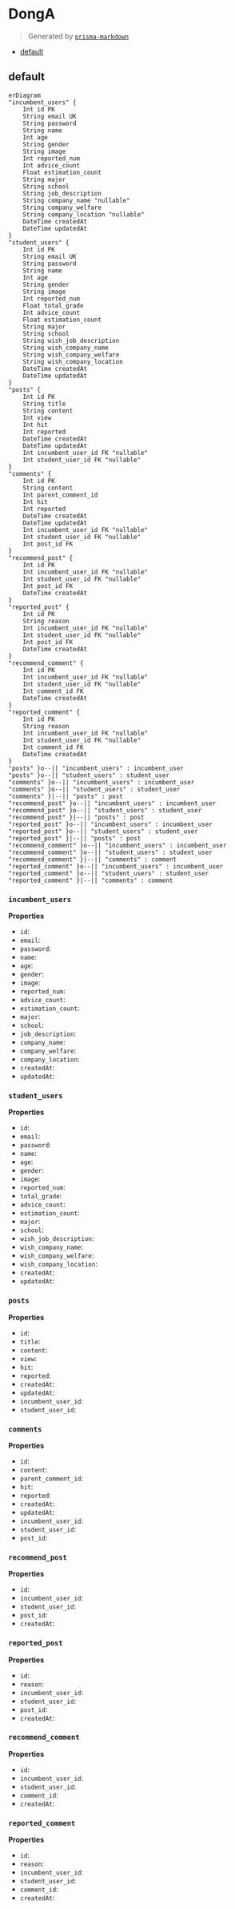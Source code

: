 # DongA
> Generated by [`prisma-markdown`](https://github.com/samchon/prisma-markdown)

- [default](#default)

## default
```mermaid
erDiagram
"incumbent_users" {
    Int id PK
    String email UK
    String password
    String name
    Int age
    String gender
    String image
    Int reported_num
    Int advice_count
    Float estimation_count
    String major
    String school
    String job_description
    String company_name "nullable"
    String company_welfare
    String company_location "nullable"
    DateTime createdAt
    DateTime updatedAt
}
"student_users" {
    Int id PK
    String email UK
    String password
    String name
    Int age
    String gender
    String image
    Int reported_num
    Float total_grade
    Int advice_count
    Float estimation_count
    String major
    String school
    String wish_job_description
    String wish_company_name
    String wish_company_welfare
    String wish_company_location
    DateTime createdAt
    DateTime updatedAt
}
"posts" {
    Int id PK
    String title
    String content
    Int view
    Int hit
    Int reported
    DateTime createdAt
    DateTime updatedAt
    Int incumbent_user_id FK "nullable"
    Int student_user_id FK "nullable"
}
"comments" {
    Int id PK
    String content
    Int parent_comment_id
    Int hit
    Int reported
    DateTime createdAt
    DateTime updatedAt
    Int incumbent_user_id FK "nullable"
    Int student_user_id FK "nullable"
    Int post_id FK
}
"recommend_post" {
    Int id PK
    Int incumbent_user_id FK "nullable"
    Int student_user_id FK "nullable"
    Int post_id FK
    DateTime createdAt
}
"reported_post" {
    Int id PK
    String reason
    Int incumbent_user_id FK "nullable"
    Int student_user_id FK "nullable"
    Int post_id FK
    DateTime createdAt
}
"recommend_comment" {
    Int id PK
    Int incumbent_user_id FK "nullable"
    Int student_user_id FK "nullable"
    Int comment_id FK
    DateTime createdAt
}
"reported_comment" {
    Int id PK
    String reason
    Int incumbent_user_id FK "nullable"
    Int student_user_id FK "nullable"
    Int comment_id FK
    DateTime createdAt
}
"posts" }o--|| "incumbent_users" : incumbent_user
"posts" }o--|| "student_users" : student_user
"comments" }o--|| "incumbent_users" : incumbent_user
"comments" }o--|| "student_users" : student_user
"comments" }|--|| "posts" : post
"recommend_post" }o--|| "incumbent_users" : incumbent_user
"recommend_post" }o--|| "student_users" : student_user
"recommend_post" }|--|| "posts" : post
"reported_post" }o--|| "incumbent_users" : incumbent_user
"reported_post" }o--|| "student_users" : student_user
"reported_post" }|--|| "posts" : post
"recommend_comment" }o--|| "incumbent_users" : incumbent_user
"recommend_comment" }o--|| "student_users" : student_user
"recommend_comment" }|--|| "comments" : comment
"reported_comment" }o--|| "incumbent_users" : incumbent_user
"reported_comment" }o--|| "student_users" : student_user
"reported_comment" }|--|| "comments" : comment
```

### `incumbent_users`

**Properties**
  - `id`: 
  - `email`: 
  - `password`: 
  - `name`: 
  - `age`: 
  - `gender`: 
  - `image`: 
  - `reported_num`: 
  - `advice_count`: 
  - `estimation_count`: 
  - `major`: 
  - `school`: 
  - `job_description`: 
  - `company_name`: 
  - `company_welfare`: 
  - `company_location`: 
  - `createdAt`: 
  - `updatedAt`: 

### `student_users`

**Properties**
  - `id`: 
  - `email`: 
  - `password`: 
  - `name`: 
  - `age`: 
  - `gender`: 
  - `image`: 
  - `reported_num`: 
  - `total_grade`: 
  - `advice_count`: 
  - `estimation_count`: 
  - `major`: 
  - `school`: 
  - `wish_job_description`: 
  - `wish_company_name`: 
  - `wish_company_welfare`: 
  - `wish_company_location`: 
  - `createdAt`: 
  - `updatedAt`: 

### `posts`

**Properties**
  - `id`: 
  - `title`: 
  - `content`: 
  - `view`: 
  - `hit`: 
  - `reported`: 
  - `createdAt`: 
  - `updatedAt`: 
  - `incumbent_user_id`: 
  - `student_user_id`: 

### `comments`

**Properties**
  - `id`: 
  - `content`: 
  - `parent_comment_id`: 
  - `hit`: 
  - `reported`: 
  - `createdAt`: 
  - `updatedAt`: 
  - `incumbent_user_id`: 
  - `student_user_id`: 
  - `post_id`: 

### `recommend_post`

**Properties**
  - `id`: 
  - `incumbent_user_id`: 
  - `student_user_id`: 
  - `post_id`: 
  - `createdAt`: 

### `reported_post`

**Properties**
  - `id`: 
  - `reason`: 
  - `incumbent_user_id`: 
  - `student_user_id`: 
  - `post_id`: 
  - `createdAt`: 

### `recommend_comment`

**Properties**
  - `id`: 
  - `incumbent_user_id`: 
  - `student_user_id`: 
  - `comment_id`: 
  - `createdAt`: 

### `reported_comment`

**Properties**
  - `id`: 
  - `reason`: 
  - `incumbent_user_id`: 
  - `student_user_id`: 
  - `comment_id`: 
  - `createdAt`: 